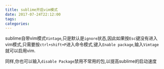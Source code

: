```yaml
---
title: sublime开启vim模式
date: 2017-07-24T22:12:00
tags:
categories:
---
```


sublime自带vim模式`Vintage`,只是默认是`ignore`状态,因此如果按`Esc`键没有进入vim模式,只需要按`ctrl+shift+P`进入命令模式,键入`Enable package`,输入`Vimtage`就可以启用vim.

同样,你也可以输入`disable Package`禁用不常用的包,以提高sublime的启动速度
    
